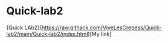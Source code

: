# Quick-lab2 


{Quick LAb2}(https://raw.githack.com/ViveLesCrepess/Quick-lab2/main/Quick-lab2/index.html)[My link]
